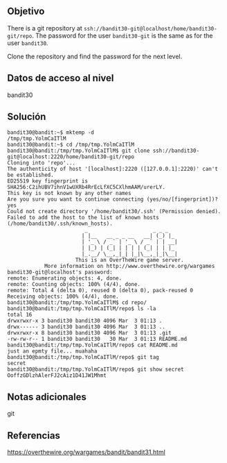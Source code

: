 ## Objetivo
There is a git repository at `ssh://bandit30-git@localhost/home/bandit30-git/repo`. The password for the user `bandit30-git` is the same as for the user `bandit30`.

Clone the repository and find the password for the next level.

## Datos de acceso al nivel
bandit30

## Solución

```
bandit30@bandit:~$ mktemp -d
/tmp/tmp.YolmCaITlM
bandit30@bandit:~$ cd /tmp/tmp.YolmCaITlM
bandit30@bandit:/tmp/tmp.YolmCaITlM$ git clone ssh://bandit30-git@localhost:2220/home/bandit30-git/repo
Cloning into 'repo'...
The authenticity of host '[localhost]:2220 ([127.0.0.1]:2220)' can't be established.
ED25519 key fingerprint is SHA256:C2ihUBV7ihnV1wUXRb4RrEcLfXC5CXlhmAAM/urerLY.
This key is not known by any other names
Are you sure you want to continue connecting (yes/no/[fingerprint])? yes
Could not create directory '/home/bandit30/.ssh' (Permission denied).
Failed to add the host to the list of known hosts (/home/bandit30/.ssh/known_hosts).
                         _                     _ _ _
                        | |__   __ _ _ __   __| (_) |_
                        | '_ \ / _` | '_ \ / _` | | __|
                        | |_) | (_| | | | | (_| | | |_
                        |_.__/ \__,_|_| |_|\__,_|_|\__|
                      This is an OverTheWire game server.
            More information on http://www.overthewire.org/wargames
bandit30-git@localhost's password:
remote: Enumerating objects: 4, done.
remote: Counting objects: 100% (4/4), done.
remote: Total 4 (delta 0), reused 0 (delta 0), pack-reused 0
Receiving objects: 100% (4/4), done.
bandit30@bandit:/tmp/tmp.YolmCaITlM$ cd repo/
bandit30@bandit:/tmp/tmp.YolmCaITlM/repo$ ls -la
total 16
drwxrwxr-x 3 bandit30 bandit30 4096 Mar  3 01:13 .
drwx------ 3 bandit30 bandit30 4096 Mar  3 01:13 ..
drwxrwxr-x 8 bandit30 bandit30 4096 Mar  3 01:13 .git
-rw-rw-r-- 1 bandit30 bandit30   30 Mar  3 01:13 README.md
bandit30@bandit:/tmp/tmp.YolmCaITlM/repo$ cat README.md
just an epmty file... muahaha
bandit30@bandit:/tmp/tmp.YolmCaITlM/repo$ git tag
secret
bandit30@bandit:/tmp/tmp.YolmCaITlM/repo$ git show secret
OoffzGDlzhAlerFJ2cAiz1D41JW1Mhmt
```

## Notas adicionales
git

## Referencias
https://overthewire.org/wargames/bandit/bandit31.html